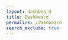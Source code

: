 ```yaml
---
layout: dashboard
title: Dashboard
permalink: /dashboard
search_exclude: true
---
```


<!-- fetched from the layout exclusively -->